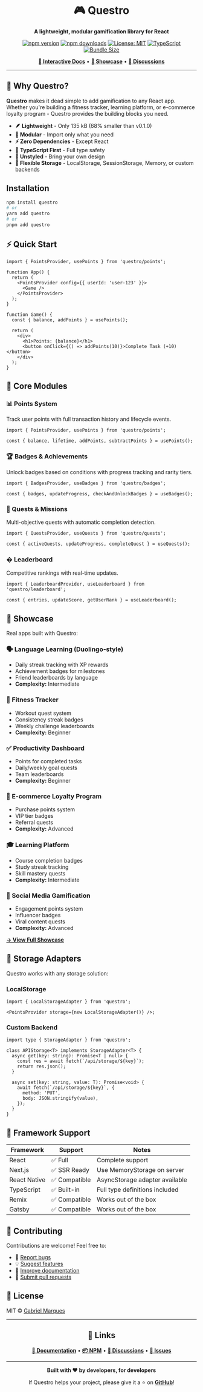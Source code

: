 <div align="center">

# 🎮 Questro

**A lightweight, modular gamification library for React**

[![npm version](https://badge.fury.io/js/questro.svg)](https://www.npmjs.com/package/questro)
[![npm downloads](https://img.shields.io/npm/dm/questro.svg)](https://www.npmjs.com/package/questro)
[![License: MIT](https://img.shields.io/badge/License-MIT-yellow.svg)](https://opensource.org/licenses/MIT)
[![TypeScript](https://img.shields.io/badge/TypeScript-Ready-blue.svg)](https://www.typescriptlang.org/)
[![Bundle Size](https://img.shields.io/bundlephobia/minzip/questro)](https://bundlephobia.com/package/questro)

**[📖 Interactive Docs](https://marquespq.github.io/example-questro/)** • **[🌟 Showcase](https://marquespq.github.io/example-questro/#showcase)** • **[💬 Discussions](https://github.com/marquespq/questro/discussions)**

</div>

---

## 🚀 Why Questro?

**Questro** makes it dead simple to add gamification to any React app. Whether you're building a fitness tracker, learning platform, or e-commerce loyalty program - Questro provides the building blocks you need.

- **🪶 Lightweight** - Only 135 kB (68% smaller than v0.1.0)
- **🎯 Modular** - Import only what you need
- **⚡ Zero Dependencies** - Except React
- **📘 TypeScript First** - Full type safety
- **🎨 Unstyled** - Bring your own design
- **🔌 Flexible Storage** - LocalStorage, SessionStorage, Memory, or custom backends

##  Installation

```bash
npm install questro
# or
yarn add questro
# or
pnpm add questro
```

## ⚡ Quick Start

```tsx
import { PointsProvider, usePoints } from 'questro/points';

function App() {
  return (
    <PointsProvider config={{ userId: 'user-123' }}>
      <Game />
    </PointsProvider>
  );
}

function Game() {
  const { balance, addPoints } = usePoints();

  return (
    <div>
      <h1>Points: {balance}</h1>
      <button onClick={() => addPoints(10)}>Complete Task (+10)</button>
    </div>
  );
}
```

## 🎯 Core Modules

### 📊 Points System

Track user points with full transaction history and lifecycle events.

```tsx
import { PointsProvider, usePoints } from 'questro/points';

const { balance, lifetime, addPoints, subtractPoints } = usePoints();
```

### 🏆 Badges & Achievements

Unlock badges based on conditions with progress tracking and rarity tiers.

```tsx
import { BadgesProvider, useBadges } from 'questro/badges';

const { badges, updateProgress, checkAndUnlockBadges } = useBadges();
```

### 🎯 Quests & Missions

Multi-objective quests with automatic completion detection.

```tsx
import { QuestsProvider, useQuests } from 'questro/quests';

const { activeQuests, updateProgress, completeQuest } = useQuests();
```

### � Leaderboard

Competitive rankings with real-time updates.

```tsx
import { LeaderboardProvider, useLeaderboard } from 'questro/leaderboard';

const { entries, updateScore, getUserRank } = useLeaderboard();
```

## 🌟 Showcase

Real apps built with Questro:

### 🗣️ Language Learning (Duolingo-style)

- Daily streak tracking with XP rewards
- Achievement badges for milestones
- Friend leaderboards by language
- **Complexity:** Intermediate

### 💪 Fitness Tracker

- Workout quest system
- Consistency streak badges
- Weekly challenge leaderboards
- **Complexity:** Beginner

### ✅ Productivity Dashboard

- Points for completed tasks
- Daily/weekly goal quests
- Team leaderboards
- **Complexity:** Beginner

### 🛒 E-commerce Loyalty Program

- Purchase points system
- VIP tier badges
- Referral quests
- **Complexity:** Advanced

### 🎓 Learning Platform

- Course completion badges
- Study streak tracking
- Skill mastery quests
- **Complexity:** Intermediate

### 📱 Social Media Gamification

- Engagement points system
- Influencer badges
- Viral content quests
- **Complexity:** Advanced

**[→ View Full Showcase](https://marquespq.github.io/example-questro/#showcase)**

## 💾 Storage Adapters

Questro works with any storage solution:

### LocalStorage

```tsx
import { LocalStorageAdapter } from 'questro';

<PointsProvider storage={new LocalStorageAdapter()} />;
```

### Custom Backend

```tsx
import type { StorageAdapter } from 'questro';

class APIStorage<T> implements StorageAdapter<T> {
  async get(key: string): Promise<T | null> {
    const res = await fetch(`/api/storage/${key}`);
    return res.json();
  }

  async set(key: string, value: T): Promise<void> {
    await fetch(`/api/storage/${key}`, {
      method: 'PUT',
      body: JSON.stringify(value),
    });
  }
}
```

## 🔌 Framework Support

| Framework | Support | Notes |
|-----------|---------|-------|
| React | ✅ Full | Complete support |
| Next.js | ✅ SSR Ready | Use MemoryStorage on server |
| React Native | ✅ Compatible | AsyncStorage adapter available |
| TypeScript | ✅ Built-in | Full type definitions included |
| Remix | ✅ Compatible | Works out of the box |
| Gatsby | ✅ Compatible | Works out of the box |

## 🤝 Contributing

Contributions are welcome! Feel free to:

- 🐛 [Report bugs](https://github.com/marquespq/questro/issues)
- 💡 [Suggest features](https://github.com/marquespq/questro/discussions)
- 📖 [Improve documentation](https://github.com/marquespq/questro)
- 🔧 [Submit pull requests](https://github.com/marquespq/questro/pulls)

## 📄 License

MIT © [Gabriel Marques](https://github.com/marquespq)

---

<div align="center">

## 🔗 Links

**[📖 Documentation](https://marquespq.github.io/example-questro/)** • **[📦 NPM](https://www.npmjs.com/package/questro)** • **[💬 Discussions](https://github.com/marquespq/questro/discussions)** • **[🐛 Issues](https://github.com/marquespq/questro/issues)**

---

**Built with ❤️ by developers, for developers**

If Questro helps your project, please give it a ⭐ on **[GitHub](https://github.com/marquespq/questro)**!

</div>

